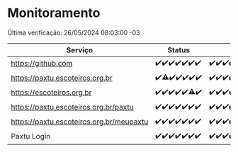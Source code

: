 # Monitoramento

Última verificação: 26/05/2024 08:03:00 -03

|Serviço|Status|Últimas 24h|
|---|---|---|
|https://github.com|<span title="2024-05-19: OK=24">✔️</span><span title="2024-05-20: OK=24">✔️</span><span title="2024-05-21: OK=24">✔️</span><span title="2024-05-22: OK=24">✔️</span><span title="2024-05-23: OK=24">✔️</span><span title="2024-05-24: OK=24">✔️</span><span title="2024-05-25: OK=11">✔️</span>|<span title="25/05/2024 08:05:00 -03 : 200">✔️</span><span title="25/05/2024 09:10:00 -03 : 200">✔️</span><span title="25/05/2024 10:06:00 -03 : 200">✔️</span><span title="25/05/2024 11:04:00 -03 : 200">✔️</span><span title="25/05/2024 12:06:00 -03 : 200">✔️</span><span title="25/05/2024 13:07:00 -03 : 200">✔️</span><span title="25/05/2024 14:07:00 -03 : 200">✔️</span><span title="25/05/2024 15:07:00 -03 : 200">✔️</span><span title="25/05/2024 16:03:00 -03 : 200">✔️</span><span title="25/05/2024 17:06:00 -03 : 200">✔️</span><span title="25/05/2024 18:04:00 -03 : 200">✔️</span><span title="25/05/2024 19:04:00 -03 : 200">✔️</span><span title="25/05/2024 20:06:00 -03 : 200">✔️</span><span title="25/05/2024 21:35:00 -03 : 200">✔️</span><span title="25/05/2024 22:54:00 -03 : 200">✔️</span><span title="25/05/2024 23:24:00 -03 : 200">✔️</span><span title="26/05/2024 00:07:00 -03 : 200">✔️</span><span title="26/05/2024 01:08:00 -03 : 200">✔️</span><span title="26/05/2024 02:06:00 -03 : 200">✔️</span><span title="26/05/2024 03:08:00 -03 : 200">✔️</span><span title="26/05/2024 04:06:00 -03 : 200">✔️</span><span title="26/05/2024 05:08:00 -03 : 200">✔️</span><span title="26/05/2024 06:06:00 -03 : 200">✔️</span><span title="26/05/2024 07:07:00 -03 : 200">✔️</span><span title="26/05/2024 08:03:00 -03 : 200">✔️</span>|
|https://paxtu.escoteiros.org.br|<span title="2024-05-19: OK=24">✔️</span><span title="2024-05-20: OK=23, Falhas=1">⚠️</span><span title="2024-05-21: OK=24">✔️</span><span title="2024-05-22: OK=24">✔️</span><span title="2024-05-23: OK=24">✔️</span><span title="2024-05-24: OK=24">✔️</span><span title="2024-05-25: OK=11">✔️</span>|<span title="25/05/2024 08:05:00 -03 : 200">✔️</span><span title="25/05/2024 09:10:00 -03 : 200">✔️</span><span title="25/05/2024 10:06:00 -03 : 200">✔️</span><span title="25/05/2024 11:04:00 -03 : 200">✔️</span><span title="25/05/2024 12:06:00 -03 : 0">❌</span><span title="25/05/2024 13:07:00 -03 : 200">✔️</span><span title="25/05/2024 14:07:00 -03 : 200">✔️</span><span title="25/05/2024 15:07:00 -03 : 200">✔️</span><span title="25/05/2024 16:03:00 -03 : 200">✔️</span><span title="25/05/2024 17:06:00 -03 : 200">✔️</span><span title="25/05/2024 18:04:00 -03 : 200">✔️</span><span title="25/05/2024 19:04:00 -03 : 200">✔️</span><span title="25/05/2024 20:06:00 -03 : 200">✔️</span><span title="25/05/2024 21:35:00 -03 : 200">✔️</span><span title="25/05/2024 22:54:00 -03 : 200">✔️</span><span title="25/05/2024 23:24:00 -03 : 200">✔️</span><span title="26/05/2024 00:07:00 -03 : 200">✔️</span><span title="26/05/2024 01:08:00 -03 : 200">✔️</span><span title="26/05/2024 02:06:00 -03 : 200">✔️</span><span title="26/05/2024 03:08:00 -03 : 200">✔️</span><span title="26/05/2024 04:06:00 -03 : 200">✔️</span><span title="26/05/2024 05:08:00 -03 : 200">✔️</span><span title="26/05/2024 06:06:00 -03 : 200">✔️</span><span title="26/05/2024 07:07:00 -03 : 200">✔️</span><span title="26/05/2024 08:03:00 -03 : 200">✔️</span>|
|https://escoteiros.org.br|<span title="2024-05-19: OK=24">✔️</span><span title="2024-05-20: OK=24">✔️</span><span title="2024-05-21: OK=24">✔️</span><span title="2024-05-22: OK=24">✔️</span><span title="2024-05-23: OK=24">✔️</span><span title="2024-05-24: OK=23, Falhas=1">⚠️</span><span title="2024-05-25: OK=11">✔️</span>|<span title="25/05/2024 08:06:00 -03 : 200">✔️</span><span title="25/05/2024 09:10:00 -03 : 200">✔️</span><span title="25/05/2024 10:06:00 -03 : 200">✔️</span><span title="25/05/2024 11:04:00 -03 : 200">✔️</span><span title="25/05/2024 12:06:00 -03 : 200">✔️</span><span title="25/05/2024 13:07:00 -03 : 200">✔️</span><span title="25/05/2024 14:07:00 -03 : 200">✔️</span><span title="25/05/2024 15:07:00 -03 : 200">✔️</span><span title="25/05/2024 16:03:00 -03 : 200">✔️</span><span title="25/05/2024 17:06:00 -03 : 200">✔️</span><span title="25/05/2024 18:04:00 -03 : 200">✔️</span><span title="25/05/2024 19:04:00 -03 : 200">✔️</span><span title="25/05/2024 20:06:00 -03 : 200">✔️</span><span title="25/05/2024 21:35:00 -03 : 200">✔️</span><span title="25/05/2024 22:54:00 -03 : 200">✔️</span><span title="25/05/2024 23:24:00 -03 : 200">✔️</span><span title="26/05/2024 00:07:00 -03 : 200">✔️</span><span title="26/05/2024 01:08:00 -03 : 200">✔️</span><span title="26/05/2024 02:06:00 -03 : 200">✔️</span><span title="26/05/2024 03:08:00 -03 : 200">✔️</span><span title="26/05/2024 04:06:00 -03 : 200">✔️</span><span title="26/05/2024 05:08:00 -03 : 200">✔️</span><span title="26/05/2024 06:06:00 -03 : 200">✔️</span><span title="26/05/2024 07:07:00 -03 : 0">❌</span><span title="26/05/2024 08:03:00 -03 : 200">✔️</span>|
|https://paxtu.escoteiros.org.br/paxtu|<span title="2024-05-19: OK=24">✔️</span><span title="2024-05-20: OK=24">✔️</span><span title="2024-05-21: OK=24">✔️</span><span title="2024-05-22: OK=24">✔️</span><span title="2024-05-23: OK=24">✔️</span><span title="2024-05-24: OK=24">✔️</span><span title="2024-05-25: OK=11">✔️</span>|<span title="25/05/2024 08:06:00 -03 : 200">✔️</span><span title="25/05/2024 09:10:00 -03 : 200">✔️</span><span title="25/05/2024 10:06:00 -03 : 200">✔️</span><span title="25/05/2024 11:04:00 -03 : 200">✔️</span><span title="25/05/2024 12:06:00 -03 : 0">❌</span><span title="25/05/2024 13:07:00 -03 : 200">✔️</span><span title="25/05/2024 14:07:00 -03 : 200">✔️</span><span title="25/05/2024 15:07:00 -03 : 200">✔️</span><span title="25/05/2024 16:03:00 -03 : 200">✔️</span><span title="25/05/2024 17:06:00 -03 : 200">✔️</span><span title="25/05/2024 18:04:00 -03 : 200">✔️</span><span title="25/05/2024 19:04:00 -03 : 200">✔️</span><span title="25/05/2024 20:06:00 -03 : 200">✔️</span><span title="25/05/2024 21:35:00 -03 : 200">✔️</span><span title="25/05/2024 22:54:00 -03 : 200">✔️</span><span title="25/05/2024 23:24:00 -03 : 200">✔️</span><span title="26/05/2024 00:07:00 -03 : 200">✔️</span><span title="26/05/2024 01:08:00 -03 : 200">✔️</span><span title="26/05/2024 02:06:00 -03 : 200">✔️</span><span title="26/05/2024 03:08:00 -03 : 200">✔️</span><span title="26/05/2024 04:06:00 -03 : 200">✔️</span><span title="26/05/2024 05:08:00 -03 : 200">✔️</span><span title="26/05/2024 06:06:00 -03 : 200">✔️</span><span title="26/05/2024 07:07:00 -03 : 200">✔️</span><span title="26/05/2024 08:03:00 -03 : 200">✔️</span>|
|https://paxtu.escoteiros.org.br/meupaxtu|<span title="2024-05-19: OK=24">✔️</span><span title="2024-05-20: OK=24">✔️</span><span title="2024-05-21: OK=24">✔️</span><span title="2024-05-22: OK=24">✔️</span><span title="2024-05-23: OK=24">✔️</span><span title="2024-05-24: OK=24">✔️</span><span title="2024-05-25: OK=11">✔️</span>|<span title="25/05/2024 08:06:00 -03 : 200">✔️</span><span title="25/05/2024 09:10:00 -03 : 200">✔️</span><span title="25/05/2024 10:06:00 -03 : 200">✔️</span><span title="25/05/2024 11:04:00 -03 : 200">✔️</span><span title="25/05/2024 12:06:00 -03 : 200">✔️</span><span title="25/05/2024 13:07:00 -03 : 200">✔️</span><span title="25/05/2024 14:07:00 -03 : 200">✔️</span><span title="25/05/2024 15:07:00 -03 : 200">✔️</span><span title="25/05/2024 16:03:00 -03 : 200">✔️</span><span title="25/05/2024 17:06:00 -03 : 200">✔️</span><span title="25/05/2024 18:04:00 -03 : 200">✔️</span><span title="25/05/2024 19:04:00 -03 : 200">✔️</span><span title="25/05/2024 20:06:00 -03 : 200">✔️</span><span title="25/05/2024 21:35:00 -03 : 200">✔️</span><span title="25/05/2024 22:54:00 -03 : 200">✔️</span><span title="25/05/2024 23:24:00 -03 : 200">✔️</span><span title="26/05/2024 00:07:00 -03 : 200">✔️</span><span title="26/05/2024 01:08:00 -03 : 200">✔️</span><span title="26/05/2024 02:06:00 -03 : 200">✔️</span><span title="26/05/2024 03:08:00 -03 : 200">✔️</span><span title="26/05/2024 04:06:00 -03 : 200">✔️</span><span title="26/05/2024 05:08:00 -03 : 200">✔️</span><span title="26/05/2024 06:06:00 -03 : 200">✔️</span><span title="26/05/2024 07:07:00 -03 : 200">✔️</span><span title="26/05/2024 08:03:00 -03 : 200">✔️</span>|
|Paxtu Login|<span title="2024-05-19: OK=24">✔️</span><span title="2024-05-20: OK=24">✔️</span><span title="2024-05-21: OK=24">✔️</span><span title="2024-05-22: OK=24">✔️</span><span title="2024-05-23: OK=24">✔️</span><span title="2024-05-24: OK=24">✔️</span><span title="2024-05-25: OK=11">✔️</span>|<span title="25/05/2024 08:06:00 -03 : 200">✔️</span><span title="25/05/2024 09:10:00 -03 : 200">✔️</span><span title="25/05/2024 10:06:00 -03 : 200">✔️</span><span title="25/05/2024 11:04:00 -03 : 200">✔️</span><span title="25/05/2024 12:06:00 -03 : 200">✔️</span><span title="25/05/2024 13:07:00 -03 : 200">✔️</span><span title="25/05/2024 14:07:00 -03 : 200">✔️</span><span title="25/05/2024 15:07:00 -03 : 200">✔️</span><span title="25/05/2024 16:03:00 -03 : 200">✔️</span><span title="25/05/2024 17:06:00 -03 : 200">✔️</span><span title="25/05/2024 18:04:00 -03 : 200">✔️</span><span title="25/05/2024 19:04:00 -03 : 200">✔️</span><span title="25/05/2024 20:06:00 -03 : 200">✔️</span><span title="25/05/2024 21:35:00 -03 : 200">✔️</span><span title="25/05/2024 22:54:00 -03 : 200">✔️</span><span title="25/05/2024 23:24:00 -03 : 200">✔️</span><span title="26/05/2024 00:07:00 -03 : 200">✔️</span><span title="26/05/2024 01:08:00 -03 : 200">✔️</span><span title="26/05/2024 02:06:00 -03 : 200">✔️</span><span title="26/05/2024 03:08:00 -03 : 200">✔️</span><span title="26/05/2024 04:06:00 -03 : 200">✔️</span><span title="26/05/2024 05:08:00 -03 : 200">✔️</span><span title="26/05/2024 06:06:00 -03 : 200">✔️</span><span title="26/05/2024 07:07:00 -03 : 200">✔️</span><span title="26/05/2024 08:03:00 -03 : 200">✔️</span>|
